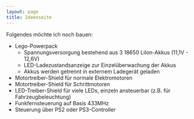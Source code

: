 ```yaml
---
layout: page
title: Ideenseite
---
```


Folgendes möchte ich noch bauen:

* Lego-Powerpack
  * Spannungsversorgung bestehend aus 3 18650 LiIon-Akkus (11,1V - 12,6V)
  * LED-Ladezustandsanzeige zur Einzelüberwachung der Akkus
  * Akkus werden getrennt in externem Ladegerät geladen
* Motortreiber-Shield für normale Elektromotoren
* Motortreiber-Shield für Schrittmotoren
* LED-Treiber-Shield für viele LEDs, einzeln ansteuerbar (z.B. für Fahrzeugbeleuchtung)
* Funkfernsteuerung auf Basis 433MHz
* Steuerung über PS2 oder PS3-Controller


